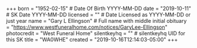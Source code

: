 +++
born = "1952-02-15"        # Date Of Birth YYYY-MM-DD
date = "2019-10-11"        # SK Date YYYY-MM-DD
licensed = ""    # Date Licensed as YYYY-MM-DD or just year
name = "Gary L Ellingson"        # Full name with middle initial
obituary = "https://www.westfuneralhome.com/notices/GaryLee-Ellingson"
photocredit = "West Funeral Home"
silentkeyhq = "" # silentkeyhq UID for this SK
title = "WA0WHE"
created = "2019-10-16T12:14:03-05:00"
+++
